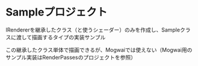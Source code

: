 # Sampleプロジェクト
IRendererを継承したクラス（と使うシェーダー）のみを作成し、Sampleクラスに渡して描画するタイプの実装サンプル  

この継承したクラス単体で描画できるが、Mogwaiでは使えない（Mogwai用のサンプル実装はRenderPassesのプロジェクトを参照）  

## 
<!--stackedit_data:
eyJoaXN0b3J5IjpbLTMyNTY2OTE5MCw5MDE0NzY1OTldfQ==
-->